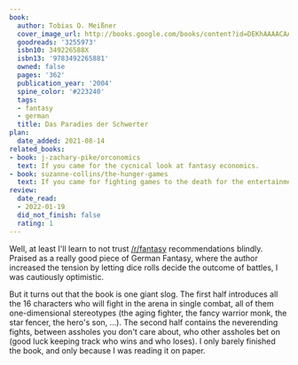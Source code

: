 ```yaml
---
book:
  author: Tobias O. Meißner
  cover_image_url: http://books.google.com/books/content?id=DEKhAAAACAAJ&printsec=frontcover&img=1&zoom=1&source=gbs_api
  goodreads: '3255973'
  isbn10: 349226588X
  isbn13: '9783492265881'
  owned: false
  pages: '362'
  publication_year: '2004'
  spine_color: '#223240'
  tags:
  - fantasy
  - german
  title: Das Paradies der Schwerter
plan:
  date_added: 2021-08-14
related_books:
- book: j-zachary-pike/orconomics
  text: If you came for the cycnical look at fantasy economics.
- book: suzanne-collins/the-hunger-games
  text: If you came for fighting games to the death for the entertainment of the masses.
review:
  date_read:
  - 2022-01-19
  did_not_finish: false
  rating: 1
---
```


Well, at least I'll learn to not trust
[/r/fantasy](https://www.reddit.com/r/Fantasy/comments/ovscve/so_whats_the_genretm_look_like_in_the_non/h7bxdl0/)
recommendations blindly. Praised as a really good piece of German Fantasy, where the author increased the tension by
letting dice rolls decide the outcome of battles, I was cautiously optimistic.

But it turns out that the book is one giant slog. The first half introduces all the 16 characters who will fight in the
arena in single combat, all of them one-dimensional stereotypes (the aging fighter, the fancy warrior monk, the star
fencer, the hero's son, …). The second half contains the neverending fights, between assholes you don't care about, who
other assholes bet on (good luck keeping track who wins and who loses). I only barely finished the book, and only
because I was reading it on paper.
